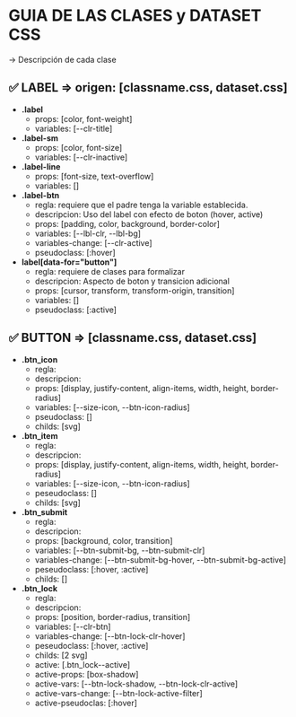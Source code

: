 # GUIA DE LAS CLASES y DATASET CSS
  -> Descripción de cada clase
  
## ✅ LABEL => origen: [classname.css, dataset.css]
- **.label**
  - props: [color, font-weight]
  - variables: [--clr-title]
- **.label-sm**
  - props: [color, font-size]
  - variables: [--clr-inactive]
- **.label-line**
  - props: [font-size, text-overflow]
  - variables: []
- **.label-btn**
  - regla: requiere que el padre tenga la variable establecida.
  - descripcion: Uso del label con efecto de boton (hover, active)
  - props: [padding, color, background, border-color]
  - variables: [--lbl-clr, --lbl-bg]
  - variables-change: [--clr-active]
  - pseudoclass: [:hover]
- **label[data-for="button"]**
  - regla: requiere de clases para formalizar
  - descripcion: Aspecto de boton y transicion adicional
  - props: [cursor, transform, transform-origin, transition]
  - variables: []
  - pseudoclass: [:active]

## ✅ BUTTON => [classname.css, dataset.css]
- **.btn_icon**
  - regla:
  - descripcion:
  - props: [display, justify-content, align-items, width, height, border-radius]
  - variables: [--size-icon, --btn-icon-radius]
  - pseudoclass: []
  - childs: [svg]
- **.btn_item**
  - regla:
  - descripcion:
  - props: [display, justify-content, align-items, width, height, border-radius]
  - variables: [--size-icon, --btn-icon-radius]
  - peseudoclass: []
  - childs: [svg]
- **.btn_submit**
  - regla:
  - descripcion:
  - props: [background, color, transition]
  - variables: [--btn-submit-bg, --btn-submit-clr]
  - variables-change: [--btn-submit-bg-hover, --btn-submit-bg-active]
  - peseudoclass: [:hover, :active]
  - childs: []
- **.btn_lock**
  - regla:
  - descripcion:
  - props: [position, border-radius, transition]
  - variables: [--clr-btn]
  - variables-change: [--btn-lock-clr-hover]
  - peseudoclass: [:hover, :active]
  - childs: [2 svg]
  - active: [.btn_lock--active]
  - active-props: [box-shadow]
  - active-vars: [--btn-lock-shadow, --btn-lock-clr-active]
  - active-vars-change: [--btn-lock-active-filter]
  - active-pseudoclas: [:hover]